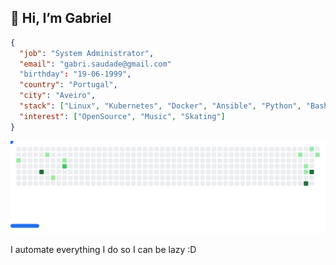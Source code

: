 ## 👋 Hi, I’m Gabriel

```json
{
  "job": "System Administrator",
  "email": "gabri.saudade@gmail.com"
  "birthday": "19-06-1999",
  "country": "Portugal",
  "city": "Aveiro",
  "stack": ["Linux", "Kubernetes", "Docker", "Ansible", "Python", "Bash"],
  "interest": ["OpenSource", "Music", "Skating"]
}
```

<picture>
  <source
    media="(prefers-color-scheme: dark)"
    srcset="images/breakout-dark.svg"
  />
  <source
    media="(prefers-color-scheme: light)"
    srcset="images/breakout-light.svg"
  />
  <img alt="Breakout Game" src="images/breakout-light.svg" />
</picture>

I automate everything I do so I can be lazy :D 
<!---
gsaudade99/gsaudade99 is a ✨ special ✨ repository because its `README.md` (this file) appears on your GitHub profile.
You can click the Preview link to take a look at your changes.
--->
